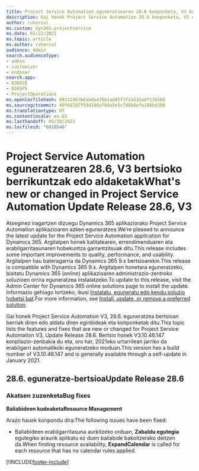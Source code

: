 ```yaml
---
title: Project Service Automation eguneratzearen 28.6 konponketa, V3 bertsioko berrikuntzak edo aldaketak
description: Gai honek Project Service Automation 28.6 konponketa, V3 eguneratzea bertsioan berrian eskuragarri dauden eginbideak eta konponketak ditu.
author: ruhercul
ms.custom: dyn365-projectservice
ms.date: 02/22/2021
ms.topic: article
ms.author: ruhercul
audience: Admin
search.audienceType:
- admin
- customizer
- enduser
search.app:
- D365CE
- D365PS
- ProjectOperations
ms.openlocfilehash: 09111967b61bde476b1ad45f3f2a532adf13b5bb
ms.sourcegitcommit: 40f68387f594180af64a5e5c748b6efa188bd300
ms.translationtype: HT
ms.contentlocale: eu-ES
ms.lasthandoff: 05/10/2021
ms.locfileid: "6010546"
---
```

# <a name="whats-new-or-changed-in-project-service-automation-update-release-286-v3"></a><span data-ttu-id="4392a-103">Project Service Automation eguneratzearen 28.6, V3 bertsioko berrikuntzak edo aldaketak</span><span class="sxs-lookup"><span data-stu-id="4392a-103">What's new or changed in Project Service Automation Update Release 28.6, V3</span></span>

<span data-ttu-id="4392a-104">Atseginez iragartzen dizuegu Dynamics 365 aplikaziorako Project Service Automation aplikazioaren azken eguneratzea.</span><span class="sxs-lookup"><span data-stu-id="4392a-104">We’re pleased to announce the latest update for the Project Service Automation application for Dynamics 365.</span></span> <span data-ttu-id="4392a-105">Argitalpen honek kalitatearen, errendimenduaren eta erabilgarritasunaren hobekuntza garrantzitsuak ditu.</span><span class="sxs-lookup"><span data-stu-id="4392a-105">This release includes some important improvements to quality, performance, and usability.</span></span> <span data-ttu-id="4392a-106">Argitalpen hau bateragarria da Dynamics 365 9.x bertsioarekin.</span><span class="sxs-lookup"><span data-stu-id="4392a-106">This release is compatible with Dynamics 365 9.x.</span></span> <span data-ttu-id="4392a-107">Argitalpen honetara eguneratzeko, bisitatu Dynamics 365 (online) aplikazioaren administrazio-zentroko soluzioen orrira eguneratzea instalatzeko.</span><span class="sxs-lookup"><span data-stu-id="4392a-107">To update to this release, visit the Admin Center for Dynamics 365 online solutions page to install the update.</span></span> <span data-ttu-id="4392a-108">Informazio gehiago lortzeko, ikusi [Instalatu, eguneratu edo kendu soluzio hobetsi bat](/power-platform/admin/install-remove-preferred-solution).</span><span class="sxs-lookup"><span data-stu-id="4392a-108">For more information, see [Install, update, or remove a preferred solution](/power-platform/admin/install-remove-preferred-solution).</span></span>

<span data-ttu-id="4392a-109">Gai honek Project Service Automation V3, 28.6. eguneratzea bertsioan berriak diren edo aldatu diren eginbideak eta konponketak ditu.</span><span class="sxs-lookup"><span data-stu-id="4392a-109">This topic lists the features and fixes that are new or changed for Project Service Automation V3, Update Release 28.6.</span></span> <span data-ttu-id="4392a-110">Bertsio honek V3.10.46.147 konpilazio-zenbakia du eta, oro har, 2021eko urtarrilean jarriko da erabilgarri automatikoki eguneratzeko moduan.</span><span class="sxs-lookup"><span data-stu-id="4392a-110">This version has a build number of V3.10.46.147 and is generally available through a self-update in January 2021.</span></span>

## <a name="update-release-286"></a><span data-ttu-id="4392a-111">28.6. eguneratze-bertsioa</span><span class="sxs-lookup"><span data-stu-id="4392a-111">Update Release 28.6</span></span>

### <a name="bug-fixes"></a><span data-ttu-id="4392a-112">Akatsen zuzenketa</span><span class="sxs-lookup"><span data-stu-id="4392a-112">Bug fixes</span></span>


<span data-ttu-id="4392a-113">**Baliabideen kudeaketa**</span><span class="sxs-lookup"><span data-stu-id="4392a-113">**Resource Management**</span></span>

<span data-ttu-id="4392a-114">Arazo hauek konpondu dira:</span><span class="sxs-lookup"><span data-stu-id="4392a-114">The following issues have been fixed:</span></span>

- <span data-ttu-id="4392a-115">Baliabideen erabilgarritasuna aurkitzeko orduan, **Zabaldu egutegia** egutegiko araurik aplikatu ez duen baliabide bakoitzerako deitzen da.</span><span class="sxs-lookup"><span data-stu-id="4392a-115">When finding resource availability, **ExpandCalendar** is called for each resource that has no calendar rules applied.</span></span>


[!INCLUDE[footer-include](../includes/footer-banner.md)]